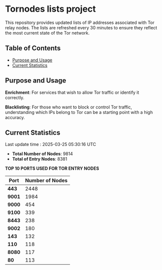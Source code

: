 # Tornodes lists project

This repository provides updated lists of IP addresses associated with Tor relay nodes. The lists are refreshed every 30 minutes to ensure they reflect the most current state of the Tor network.

## Table of Contents

- [Purpose and Usage](#purpose-and-usage)
- [Current Statistics](#current-statistics)


## Purpose and Usage

**Enrichment**: For services that wish to allow Tor traffic or identify it correctly.

**Blacklisting**: For those who want to block or control Tor traffic, understanding which IPs belong to Tor can be a starting point with a high accuracy.

## Current Statistics

Last update time : 2025-03-25 05:30:16 UTC

- **Total Number of Nodes**: 9814
- **Total of Entry Nodes**: 8381

**TOP 10 PORTS USED FOR TOR ENTRY NODES**

| **Port** | **Number of Nodes** |
|------|-----------------|
| **443**   | 2448  |
| **9001**   | 1984  |
| **9000**   | 454  |
| **9100**   | 339  |
| **8443**   | 238  |
| **9002**   | 180  |
| **143**   | 132  |
| **110**   | 118  |
| **8080**   | 117  |
| **80**   | 113  |

